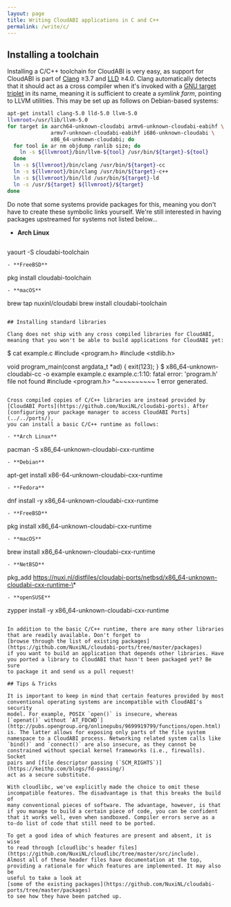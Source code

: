 ```yaml
---
layout: page
title: Writing CloudABI applications in C and C++
permalink: /write/c/
---
```


## Installing a toolchain

Installing a C/C++ toolchain for CloudABI is very easy, as support for
CloudABI is part of [Clang](https://clang.llvm.org/) ≥3.7 and
[LLD](https://lld.llvm.org/) ≥4.0. Clang automatically detects that it
should act as a cross compiler when it's invoked with a
[GNU target triplet](http://wiki.osdev.org/Target_Triplet) in its name,
meaning it is sufficient to create a *symlink farm*, pointing to LLVM
utilities. This may be set up as follows on Debian-based systems:

```sh
apt-get install clang-5.0 lld-5.0 llvm-5.0
llvmroot=/usr/lib/llvm-5.0
for target in aarch64-unknown-cloudabi armv6-unknown-cloudabi-eabihf \
              armv7-unknown-cloudabi-eabihf i686-unknown-cloudabi \
              x86_64-unknown-cloudabi; do
  for tool in ar nm objdump ranlib size; do
    ln -s ${llvmroot}/bin/llvm-${tool} /usr/bin/${target}-${tool}
  done
  ln -s ${llvmroot}/bin/clang /usr/bin/${target}-cc
  ln -s ${llvmroot}/bin/clang /usr/bin/${target}-c++
  ln -s ${llvmroot}/bin/lld /usr/bin/${target}-ld
  ln -s /usr/${target} ${llvmroot}/${target}
done
```

Do note that some systems provide packages for this, meaning you don't
have to create these symbolic links yourself. We're still interested in
having packages upstreamed for systems not listed below...

- **Arch Linux**
  ```
yaourt -S cloudabi-toolchain
```
- **FreeBSD**
  ```
pkg install cloudabi-toolchain
```
- **macOS**
  ```
brew tap nuxinl/cloudabi
brew install cloudabi-toolchain
```

## Installing standard libraries

Clang does not ship with any cross compiled libraries for CloudABI,
meaning that you won't be able to build applications for CloudABI yet:

```
$ cat example.c
#include <program.h>
#include <stdlib.h>

void program_main(const argdata_t *ad) {
  exit(123);
}
$ x86_64-unknown-cloudabi-cc -o example example.c
example.c:1:10: fatal error: 'program.h' file not found
#include <program.h>
         ^~~~~~~~~~~
1 error generated.
```

Cross compiled copies of C/C++ libraries are instead provided by
[CloudABI Ports](https://github.com/NuxiNL/cloudabi-ports). After
[configuring your package manager to access CloudABI Ports](../../ports/),
you can install a basic C/C++ runtime as follows:

- **Arch Linux**
  ```
pacman -S x86_64-unknown-cloudabi-cxx-runtime
```
- **Debian**
  ```
apt-get install x86-64-unknown-cloudabi-cxx-runtime
```
- **Fedora**
  ```
dnf install -y x86_64-unknown-cloudabi-cxx-runtime
```
- **FreeBSD**
  ```
pkg install x86_64-unknown-cloudabi-cxx-runtime
```
- **macOS**
  ```
brew install x86_64-unknown-cloudabi-cxx-runtime
```
- **NetBSD**
  ```
pkg_add https://nuxi.nl/distfiles/cloudabi-ports/netbsd/x86_64-unknown-cloudabi-cxx-runtime-\*
```
- **openSUSE**
  ```
zypper install -y x86_64-unknown-cloudabi-cxx-runtime
```

In addition to the basic C/C++ runtime, there are many other libraries
that are readily available. Don't forget to
[browse through the list of existing packages](https://github.com/NuxiNL/cloudabi-ports/tree/master/packages)
if you want to build an application that depends other libraries. Have
you ported a library to CloudABI that hasn't been packaged yet? Be sure
to package it and send us a pull request!

## Tips & Tricks

It is important to keep in mind that certain features provided by most
conventional operating systems are incompatible with CloudABI's security
model. For example, POSIX `open()` is insecure, whereas
[`openat()` without `AT_FDCWD`](http://pubs.opengroup.org/onlinepubs/9699919799/functions/open.html)
is. The latter allows for exposing only parts of the file system
namespace to a CloudABI process. Networking related system calls like
`bind()` and `connect()` are also insecure, as they cannot be
constrained without special kernel frameworks (i.e., firewalls). Socket
pairs and [file descriptor passing (`SCM_RIGHTS`)](https://keithp.com/blogs/fd-passing/)
act as a secure substitute.

With cloudlibc, we've explicitly made the choice to omit these
incompatible features. The disadvantage is that this breaks the build of
many conventional pieces of software. The advantage, however, is that
if you manage to build a certain piece of code, you can be confident
that it works well, even when sandboxed. Compiler errors serve as a
to-do list of code that still need to be ported.

To get a good idea of which features are present and absent, it is wise
to read through [cloudlibc's header files](https://github.com/NuxiNL/cloudlibc/tree/master/src/include).
Almost all of these header files have documentation at the top,
providing a rationale for which features are implemented. It may also be
useful to take a look at
[some of the existing packages](https://github.com/NuxiNL/cloudabi-ports/tree/master/packages)
to see how they have been patched up.

